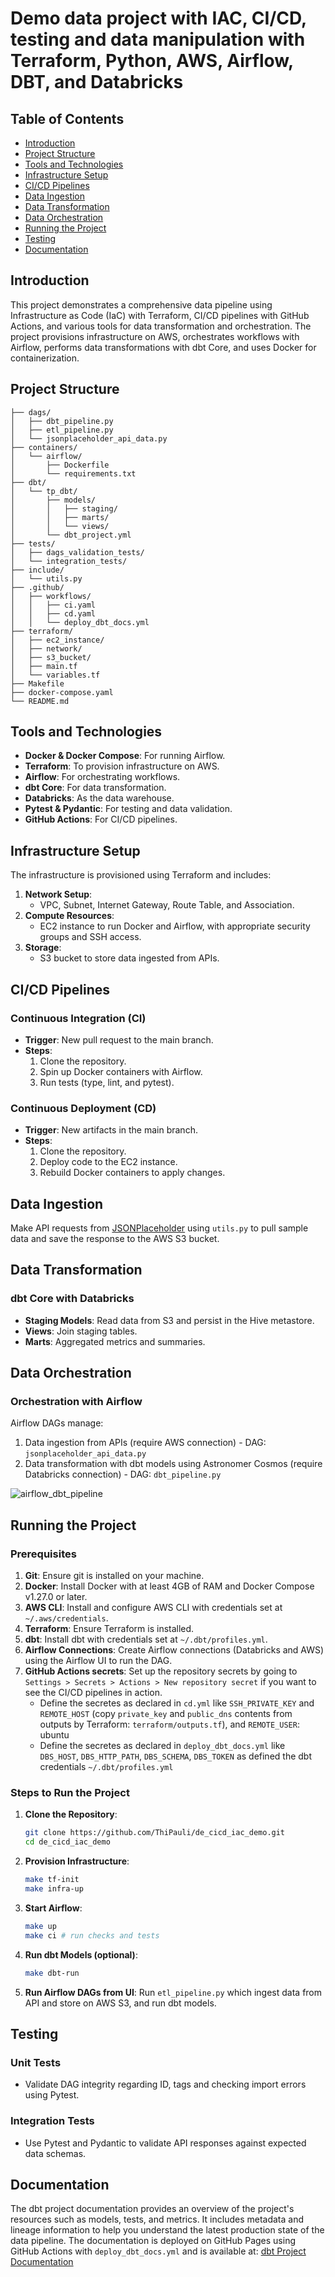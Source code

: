# Demo data project with IAC, CI/CD, testing and data manipulation with Terraform, Python, AWS, Airflow, DBT, and Databricks

## Table of Contents
- [Introduction](#introduction)
- [Project Structure](#project-structure)
- [Tools and Technologies](#tools-and-technologies)
- [Infrastructure Setup](#infrastructure-setup)
- [CI/CD Pipelines](#cicd-pipelines)
- [Data Ingestion](#data-ingestion)
- [Data Transformation](#data-transformation)
- [Data Orchestration](#data-orchestration)
- [Running the Project](#running-the-project)
- [Testing](#testing)
- [Documentation](#documentation)

## Introduction
This project demonstrates a comprehensive data pipeline using Infrastructure as Code (IaC) with Terraform, CI/CD pipelines with GitHub Actions, and various tools for data transformation and orchestration. The project provisions infrastructure on AWS, orchestrates workflows with Airflow, performs data transformations with dbt Core, and uses Docker for containerization.

## Project Structure
```
├── dags/
│   ├── dbt_pipeline.py
│   ├── etl_pipeline.py
│   └── jsonplaceholder_api_data.py
├── containers/
│   └── airflow/
│       ├── Dockerfile
│       └── requirements.txt
├── dbt/
│   └── tp_dbt/
│       ├── models/
│       │   ├── staging/
│       │   ├── marts/
│       │   └── views/
│       └── dbt_project.yml
├── tests/
│   ├── dags_validation_tests/
│   └── integration_tests/
├── include/
│   └── utils.py
├── .github/
│   ├── workflows/
│   │   ├── ci.yaml
│   │   ├── cd.yaml
│   │   └── deploy_dbt_docs.yml
├── terraform/
│   ├── ec2_instance/
│   ├── network/
│   ├── s3_bucket/
│   ├── main.tf
│   └── variables.tf
├── Makefile
├── docker-compose.yaml
└── README.md
```

## Tools and Technologies
- **Docker & Docker Compose**: For running Airflow.
- **Terraform**: To provision infrastructure on AWS.
- **Airflow**: For orchestrating workflows.
- **dbt Core**: For data transformation.
- **Databricks**: As the data warehouse.
- **Pytest & Pydantic**: For testing and data validation.
- **GitHub Actions**: For CI/CD pipelines.

## Infrastructure Setup
The infrastructure is provisioned using Terraform and includes:
1. **Network Setup**:
   - VPC, Subnet, Internet Gateway, Route Table, and Association.
2. **Compute Resources**:
   - EC2 instance to run Docker and Airflow, with appropriate security groups and SSH access.
3. **Storage**:
   - S3 bucket to store data ingested from APIs.

## CI/CD Pipelines
### Continuous Integration (CI)
- **Trigger**: New pull request to the main branch.
- **Steps**:
   1. Clone the repository.
   2. Spin up Docker containers with Airflow.
   3. Run tests (type, lint, and pytest).

### Continuous Deployment (CD)
- **Trigger**: New artifacts in the main branch.
- **Steps**:
   1. Clone the repository.
   2. Deploy code to the EC2 instance.
   3. Rebuild Docker containers to apply changes.

## Data Ingestion
Make API requests from [JSONPlaceholder](https://jsonplaceholder.typicode.com/) using `utils.py` to pull sample data and save the response to the AWS S3 bucket.

## Data Transformation
### dbt Core with Databricks
- **Staging Models**: Read data from S3 and persist in the Hive metastore.
- **Views**: Join staging tables.
- **Marts**: Aggregated metrics and summaries.

## Data Orchestration
### Orchestration with Airflow
Airflow DAGs manage:
1. Data ingestion from APIs (require AWS connection) - DAG: `jsonplaceholder_api_data.py`
2. Data transformation with dbt models using Astronomer Cosmos (require Databricks connection) - DAG: `dbt_pipeline.py`

![airflow_dbt_pipeline](https://github.com/ThiPauli/de_cicd_iac_demo/blob/main/images/airflow_dbt_pipeline.png)

## Running the Project

### Prerequisites
1. **Git**: Ensure git is installed on your machine.
2. **Docker**: Install Docker with at least 4GB of RAM and Docker Compose v1.27.0 or later.
3. **AWS CLI**: Install and configure AWS CLI with credentials set at `~/.aws/credentials`.
4. **Terraform**: Ensure Terraform is installed.
5. **dbt**: Install dbt with credentials set at `~/.dbt/profiles.yml`.
6. **Airflow Connections**: Create Airflow connections (Databricks and AWS) using the Airflow UI to run the DAG.
7. **GitHub Actions secrets**: Set up the repository secrets by going to `Settings > Secrets > Actions > New repository secret` if you want to see the CI/CD pipelines in action.
   - Define the secretes as declared in `cd.yml` like `SSH_PRIVATE_KEY` and `REMOTE_HOST` (copy `private_key` and `public_dns` contents from outputs by Terraform: `terraform/outputs.tf`), and `REMOTE_USER`: ubuntu
   - Define the secretes as declared in `deploy_dbt_docs.yml` like `DBS_HOST`, `DBS_HTTP_PATH`, `DBS_SCHEMA`, `DBS_TOKEN` as defined the dbt credentials `~/.dbt/profiles.yml`

### Steps to Run the Project
1. **Clone the Repository**:
   ```sh
   git clone https://github.com/ThiPauli/de_cicd_iac_demo.git
   cd de_cicd_iac_demo
   ```
2. **Provision Infrastructure**:
   ```sh
   make tf-init
   make infra-up
   ```
3. **Start Airflow**:
   ```sh
   make up
   make ci # run checks and tests
   ```
4. **Run dbt Models (optional)**:
   ```sh
   make dbt-run
   ```
4. **Run Airflow DAGs from UI**:
   Run `etl_pipeline.py` which ingest data from API and store on AWS S3, and run dbt models.

## Testing
### Unit Tests
- Validate DAG integrity regarding ID, tags and checking import errors using Pytest.
### Integration Tests
- Use Pytest and Pydantic to validate API responses against expected data schemas.

## Documentation
The dbt project documentation provides an overview of the project's resources such as models, tests, and metrics. It includes metadata and lineage information to help you understand the latest production state of the data pipeline. The documentation is deployed on GitHub Pages using GitHub Actions with `deploy_dbt_docs.yml` and is available at: [dbt Project Documentation](https://thipauli.github.io/de_cicd_iac_demo/)
